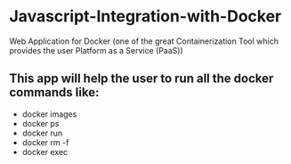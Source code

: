 # Javascript-Integration-with-Docker
Web Application for Docker (one of the great Containerization Tool which provides the user Platform as a Service (PaaS)) 
## This app will help the user to run all the docker commands like:
  * docker images
  * docker ps
  * docker run
  * docker rm -f
  * docker exec
